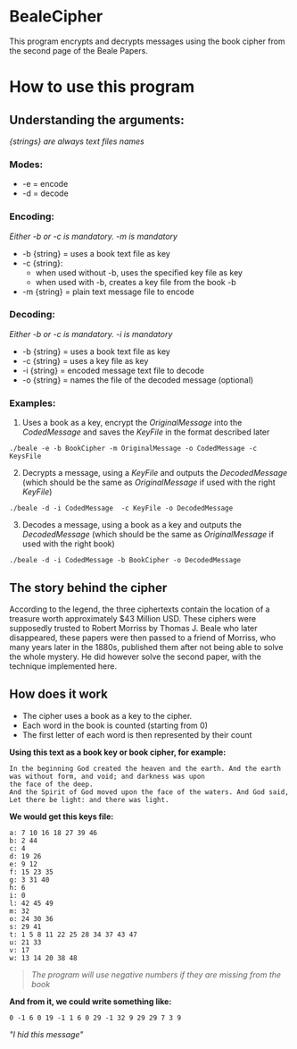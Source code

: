 # BealeCipher
This program encrypts and decrypts messages using the book cipher from the second page of the Beale Papers.

# How to use this program
## Understanding the arguments:
*{strings} are always text files names*
### Modes:  
   + -e = encode  
   + -d = decode  
### Encoding:  
*Either -b or -c is mandatory. -m is mandatory*
   + -b {string} = uses a book text file as key  
   + -c {string}:  
     + when used without -b, uses the specified key file as key
     + when used with -b, creates a key file from the book -b  
   + -m {string} = plain text message file to encode  
### Decoding:
*Either -b or -c is mandatory. -i is mandatory*
  + -b {string} = uses a book text file as key
  + -c {string} = uses a key file as key
  + -i {string} = encoded message text file to decode
  + -o {string} = names the file of the decoded message (optional)
### Examples:
1. Uses a book as a key, encrypt the *OriginalMessage* into the *CodedMessage* and saves the *KeyFile* in the format described later
```
./beale -e -b BookCipher -m OriginalMessage -o CodedMessage -c KeysFile 
```

2. Decrypts a message, using a *KeyFile* and outputs the *DecodedMessage* (which should be the same as *OriginalMessage* if used with the right *KeyFile*)
```
./beale -d -i CodedMessage  -c KeyFile -o DecodedMessage 
```

3. Decodes a message, using a book as a key and outputs the *DecodedMessage* (which should be the same as *OriginalMessage* if used with the right book)
```
./beale -d -i CodedMessage -b BookCipher -o DecodedMessage 
```

## The story behind the cipher
According to the legend, the three ciphertexts contain the location of a treasure worth approximately $43 Million USD. These ciphers were supposedly trusted to Robert Morriss by Thomas J. Beale who later disappeared, these papers were then passed to a friend of Morriss, who many years later in the 1880s, published them after not being able to solve the whole mystery. He did however solve the second paper, with the technique implemented here.

## How does it work
+ The cipher uses a book as a key to the cipher.  
+ Each word in the book is counted (starting from 0)
+ The first letter of each word is then represented by their count

**Using this text as a book key or book cipher, for example:**
```
In the beginning God created the heaven and the earth. And the earth was without form, and void; and darkness was upon
the face of the deep.
And the Spirit of God moved upon the face of the waters. And God said, Let there be light: and there was light.
```

**We would get this keys file:**
```
a: 7 10 16 18 27 39 46
b: 2 44
c: 4
d: 19 26
e: 9 12
f: 15 23 35
g: 3 31 40
h: 6
i: 0
l: 42 45 49
m: 32
o: 24 30 36
s: 29 41
t: 1 5 8 11 22 25 28 34 37 43 47
u: 21 33
v: 17
w: 13 14 20 38 48
```
> *The program will use negative numbers if they are missing from the book*

**And from it, we could write something like:**
```
0 -1 6 0 19 -1 1 6 0 29 -1 32 9 29 29 7 3 9
```
*"I hid this message"*
